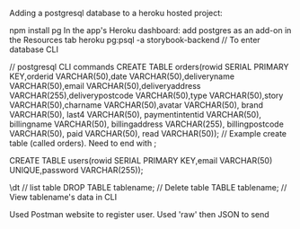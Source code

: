 Adding a postgresql database to a heroku hosted project:

npm install pg
In the app's Heroku dashboard: add postgres as an add-on in the Resources tab
heroku pg:psql -a storybook-backend // To enter database CLI

// postgresql CLI commands
CREATE TABLE orders(rowid SERIAL PRIMARY KEY,orderid VARCHAR(50),date VARCHAR(50),deliveryname VARCHAR(50),email VARCHAR(50),deliveryaddress VARCHAR(255),deliverypostcode VARCHAR(50),type VARCHAR(50),story VARCHAR(50),charname VARCHAR(50),avatar VARCHAR(50), brand VARCHAR(50), last4 VARCHAR(50), paymentintentid VARCHAR(50), billingname VARCHAR(50), billingaddress VARCHAR(255), billingpostcode VARCHAR(50), paid VARCHAR(50), read VARCHAR(50)); // Example create table (called orders). Need to end with ;

CREATE TABLE users(rowid SERIAL PRIMARY KEY,email VARCHAR(50) UNIQUE,password VARCHAR(255));

\dt // list table
DROP TABLE tablename; // Delete table
TABLE tablename; // View tablename's data in CLI

Used Postman website to register user. Used 'raw' then JSON to send
